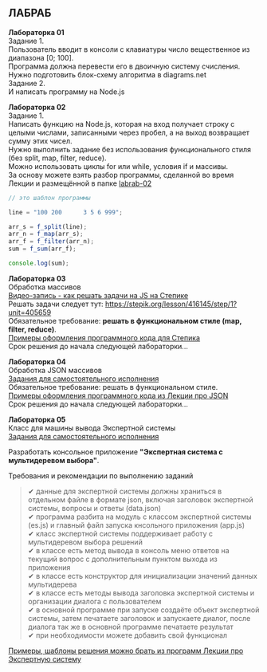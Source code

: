 ## ЛАБРАБ  

**Лабораторка 01**  
Задание 1.  
Пользователь вводит в консоли с клавиатуры число вещественное из диапазона [0; 100].  
Программа должна перевести его в двоичную систему счисления.  
Нужно подготовить блок-схему алгоритма в diagrams.net  
Задание 2.  
И написать программу на Node.js  

**Лабораторка 02**  
Задание 1.  
Написать функцию на Node.js, которая на вход получает строку с целыми числами, записанными через пробел, а на выход возвращает сумму этих чисел.  
Нужно выполнить задание без использования функционального стиля (без split, map, filter, reduce).  
Можно использовать циклы for или while, условия if и массивы.  
За основу можете взять разбор программы, сделанной во время Лекции и размещённой в папке [labrab-02](https://github.com/permCoding/se-21-nodejs/tree/main/labrabs/labrab-02)  

```js
// это шаблон программы

line = "100 200      3 5 6 999";

arr_s = f_split(line);
arr_n = f_map(arr_s);
arr_f = f_filter(arr_n);
sum = f_sum(arr_f);

console.log(sum);
```

**Лабораторка 03**  
Обработка массивов  
[Видео-запись - как решать задачи на JS на Степике](https://bbb6.psaa.ru/playback/presentation/2.3/f4fd494c27cf032e06779c00db49cb30d43675a7-1636701464659)  
Решать задачи следует тут: https://stepik.org/lesson/416145/step/1?unit=405659  
Обязательное требование: **решать в функциональном стиле (map, filter, reduce)**.  
[Примеры оформления программного кода для Степика](https://github.com/permCoding/se-21-nodejs/tree/main/labrabs/labrab-03-stepik)  
Срок решения до начала следующей лабораторки...  

**Лабораторка 04**  
Обработка JSON массивов  
[Задания для самостоятельного исполнения](https://github.com/permCoding/se-21-nodejs/tree/main/labrabs/labrab-04-json)  
Обязательное требование: решать в функциональном стиле.  
[Примеры оформления программного кода из Лекции про JSON](https://github.com/permCoding/se-21-nodejs/tree/main/theme-04-objects/02-json)  
Срок решения до начала следующей лабораторки...  

**Лабораторка 05**  
Класс для машины вывода Экспертной системы  
[Задания для самостоятельного исполнения](https://github.com/permCoding/se-21-nodejs/tree/main/labrabs/labrab-05-class-es)  

Разработать консольное приложение **"Экспертная система с мультидеревом выбора"**.  

Требования и рекомендации по выполнению заданий  
> ✔ данные для экспертной системы должны храниться в отдельном файле в формате json, включая заголовок экспертной системы, вопросы и ответы (data.json)  
> ✔ программа разбита на модуль с классом экспертной системы (es.js) и главный файл запуска кнсольного приложения (app.js)  
> ✔ класс экспертной системы поддерживает работу с мультидеревом выбора решений  
> ✔ в классе есть метод вывода в консоль меню ответов на текущий вопрос с дополнительным пунктом выхода из приложения  
> ✔ в классе есть конструктор для инициализации значений данных мультидерева  
> ✔ в классе есть методы вывода заголовка экспертной системы и организации диалога с пользователем  
> ✔ в основной программе при запуске создаёте объект экспертной системы, затем печатаете заголовок и запускаете диалог, после диалога так же в основной программе печатаете результат  
> ✔ при необходимости можете добавить свой функционал  

[Примеры, шаблоны решения можно брать из программ Лекции про Экспертную систему](https://github.com/permCoding/se-21-nodejs/tree/main/theme-05-expsist)  
